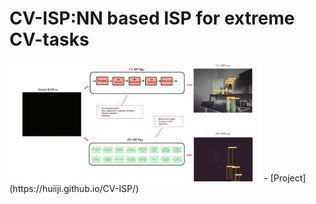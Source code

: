 # CV-ISP:NN based ISP for extreme CV-tasks 
<img src = "cvisp-background.png" width = "80%">
- [Project](https://huiiji.github.io/CV-ISP/)
